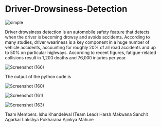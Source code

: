 
# Driver-Drowsiness-Detection
![simple](https://user-images.githubusercontent.com/100019466/181524905-296d2e22-068b-4dcc-8b27-d2b65242268e.png)

Driver drowsiness detection is an automobile safety feature that detects when the driver is becoming drowsy and avoids accidents. According to many studies, driver weariness is a key component in a huge number of vehicle accidents, accounting for roughly 20% of all road accidents and up to 50% on particular highways. According to recent figures, fatigue-related collisions result in 1,200 deaths and 76,000 injuries per year. 

![Screenshot (166)](https://user-images.githubusercontent.com/100019466/181525631-aa4e032a-f137-4811-bcc4-ab52e1957f4f.png)

The output of the python code is

![Screenshot (160)](https://user-images.githubusercontent.com/100019466/181526754-4e62c1d4-01ac-4b7c-b302-0b1b64ce2e7c.png)

![Screenshot (161)](https://user-images.githubusercontent.com/100019466/181526961-197ce103-3281-4918-bd59-58af70ff354a.png)

![Screenshot (163)](https://user-images.githubusercontent.com/100019466/181527139-c495b67e-c573-4c8c-ac9a-3d3bcfaad7b7.png)


Team Members:
Ishu Khandelwal (Team Lead)
Harsh Makwana
Sanchit Agarkar
Lakshya Pokharana
Ajinkya Mahure
